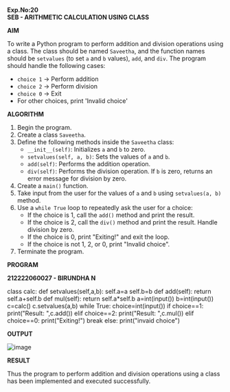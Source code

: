 **Exp.No:20  
SEB - ARITHMETIC CALCULATION USING CLASS**

**AIM**

To write a Python program to perform addition and division operations using a class. The class should be named `Saveetha`, and the function names should be `setvalues` (to set `a` and `b` values), `add`, and `div`. The program should handle the following cases:  
- `choice 1` → Perform addition  
- `choice 2` → Perform division  
- `choice 0` → Exit  
- For other choices, print 'Invalid choice'


**ALGORITHM**

1. Begin the program.  
2. Create a class `Saveetha`.  
3. Define the following methods inside the `Saveetha` class:  
   - `__init__(self)`: Initializes `a` and `b` to zero.  
   - `setvalues(self, a, b)`: Sets the values of `a` and `b`.  
   - `add(self)`: Performs the addition operation.  
   - `div(self)`: Performs the division operation. If `b` is zero, returns an error message for division by zero.  
4. Create a `main()` function.  
5. Take input from the user for the values of `a` and `b` using `setvalues(a, b)` method.  
6. Use a `while True` loop to repeatedly ask the user for a choice:  
   - If the choice is 1, call the `add()` method and print the result.  
   - If the choice is 2, call the `div()` method and print the result. Handle division by zero.  
   - If the choice is 0, print "Exiting!" and exit the loop.  
   - If the choice is not 1, 2, or 0, print "Invalid choice".  
7. Terminate the program.


**PROGRAM**

**212222060027 - BIRUNDHA N**

class calc:
    def setvalues(self,a,b):
        self.a=a
        self.b=b
    def add(self):
        return self.a+self.b
    def mul(self):
        return self.a*self.b
a=int(input())
b=int(input())
c=calc()
c.setvalues(a,b)
while True:
    choice=int(input())
    if choice==1:
        print("Result: ",c.add())
    elif choice==2:
        print("Result: ",c.mul())
    elif choice==0:
        print("Exiting!")
        break
    else:
        print("invaid choice")
        

**OUTPUT**

![image](https://github.com/user-attachments/assets/56acd9e4-c70c-475c-9a0d-5c7783fa7722)


**RESULT**

Thus the program to perform addition and division operations using a class has been implemented and executed successfully.
